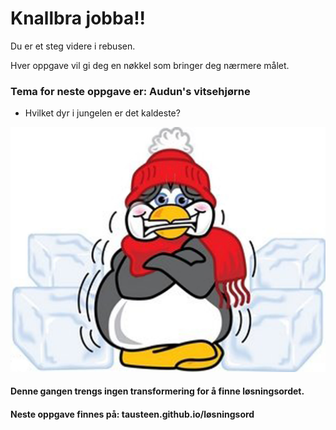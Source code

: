 # Knallbra jobba!!

Du er et steg videre i rebusen.

Hver oppgave vil gi deg en nøkkel som bringer deg nærmere målet.

### Tema for neste oppgave er: Audun's vitsehjørne

- Hvilket dyr i jungelen er det kaldeste?

![img](cold.JPG)

#### Denne gangen trengs ingen transformering for å finne løsningsordet.

#### Neste oppgave finnes på: tausteen.github.io/løsningsord
